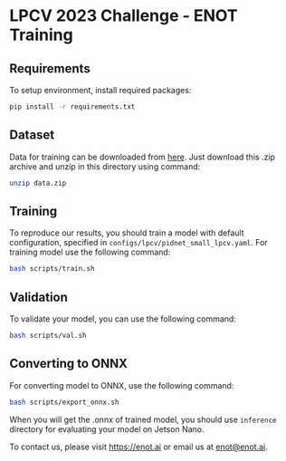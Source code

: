 # LPCV 2023 Challenge - ENOT Training

## Requirements
To setup environment, install required packages:
```bash
pip install -r requirements.txt
```

## Dataset
Data for training can be downloaded from [here](https://drive.google.com/file/d/1-xqUeSSfDcZFw-rjk28NiZARuN-6sFj8/view?usp=sharing).
Just download this .zip archive and unzip in this directory using command:
```bash
unzip data.zip
``` 

## Training
To reproduce our results, you should train a model with default configuration, specified in `configs/lpcv/pidnet_small_lpcv.yaml`. For training model use the following command:
```bash
bash scripts/train.sh
```

## Validation
To validate your model, you can use the following command:
```bash
bash scripts/val.sh
```

## Converting to ONNX 
For converting model to ONNX, use the following command:
```bash
bash scripts/export_onnx.sh
```

When you will get the .onnx of trained model, you should use `inference` directory for evaluating your model on Jetson Nano.

To contact us, please visit https://enot.ai or email us at enot@enot.ai.
